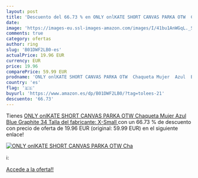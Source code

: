 ```yaml
---
layout: post
title: 'Descuento del 66.73 % en ONLY onlKATE SHORT CANVAS PARKA OTW  Cha'
date: 
image: 'https://images-eu.ssl-images-amazon.com/images/I/41bu1AnWGqL._SL200_.jpg'
comments: true
category: ofertas
author: ring
slug: 'B01DWF2LB0-es'
actualPrice: 19.96 EUR
currency: EUR
price: 19.96
comparePrice: 59.99 EUR
prodname: 'ONLY onlKATE SHORT CANVAS PARKA OTW  Chaqueta Mujer  Azul  Blue Graphite   34  Talla del fabricante: X-Small '
country: 'es'
flag: '🇪🇸'
buyurl: 'https://www.amazon.es/dp/B01DWF2LB0/?tag=tolees-21'
descuento: '66.73'
---
```


Tienes [ONLY onlKATE SHORT CANVAS PARKA OTW  Chaqueta Mujer  Azul  Blue Graphite   34  Talla del fabricante: X-Small ](https://www.amazon.es/dp/B01DWF2LB0/?tag=tolees-21) con un 66.73 % de descuento con precio de oferta de 19.96 EUR (original: 59.99 EUR) en el siguiente enlace!

[![ONLY onlKATE SHORT CANVAS PARKA OTW  Cha](https://images-eu.ssl-images-amazon.com/images/I/41bu1AnWGqL._SL200_.jpg)](https://www.amazon.es/dp/B01DWF2LB0/?tag=tolees-21)

ℹ️:


[Accede a la oferta!!](https://www.amazon.es/dp/B01DWF2LB0/?tag=tolees-21)
